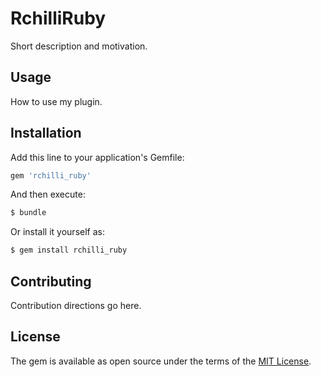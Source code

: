 # RchilliRuby
Short description and motivation.

## Usage
How to use my plugin.

## Installation
Add this line to your application's Gemfile:

```ruby
gem 'rchilli_ruby'
```

And then execute:
```bash
$ bundle
```

Or install it yourself as:
```bash
$ gem install rchilli_ruby
```

## Contributing
Contribution directions go here.

## License
The gem is available as open source under the terms of the [MIT License](http://opensource.org/licenses/MIT).
